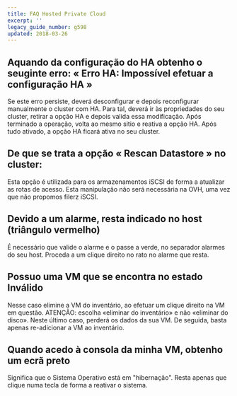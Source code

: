 ```yaml
---
title: FAQ Hosted Private Cloud
excerpt: ''
legacy_guide_number: g598
updated: 2018-03-26
---
```


## Aquando da configuração do HA obtenho o seuginte erro: « Erro HA: Impossível efetuar a configuração HA »
Se este erro persiste, deverá desconfigurar e depois reconfigurar manualmente o cluster com HA. Para tal, deverá ir às propriedades do seu cluster, retirar a opção HA e depois valida essa modificação. Após terminado a operação, volta ao mesmo sitio e reativa a opção HA. Após tudo ativado, a opção HA ficará ativa no seu cluster.

## De que se trata a opção « Rescan Datastore » no cluster:
Esta opção é utilizada para os armazenamentos iSCSI de forma a atualizar as rotas de acesso.
Esta manipulação não será necessária na OVH, uma vez que não propomos filerz iSCSI.

## Devido a um alarme, resta indicado no host (triângulo vermelho)
É necessário que valide o alarme e o passe a verde, no separador alarmes do seu host. Proceda a um clique direito no rato no alarme que resta.

## Possuo uma VM que se encontra no estado Inválido
Nesse caso elimine a VM do inventário, ao efetuar um clique direito na VM em questão.
ATENÇÃO: escolha «eliminar do inventário» e não «eliminar do disco». Neste último caso, perderá os dados da sua VM.
De seguida, basta apenas re-adicionar a VM ao inventário.

## Quando acedo à consola da minha VM, obtenho um ecrã preto
Significa que o Sistema Operativo está em "hibernação". Resta apenas que clique numa tecla de forma a reativar o sistema.

